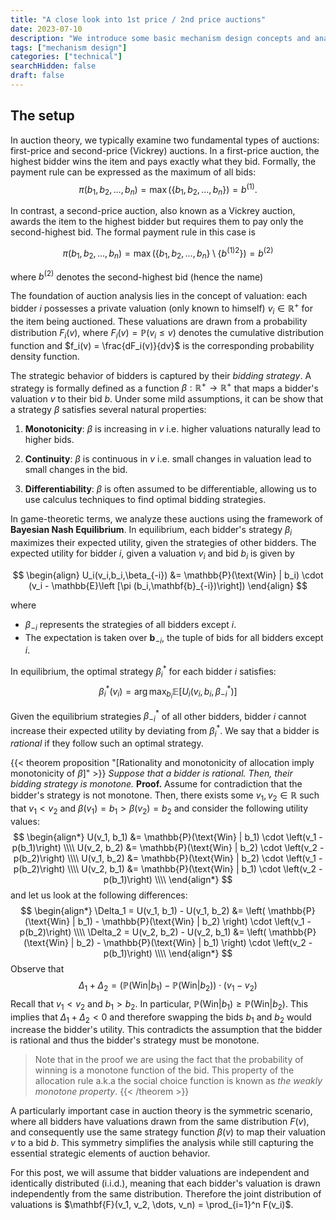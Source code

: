 ```yaml
---
title: "A close look into 1st price / 2nd price auctions"
date: 2023-07-10
description: "We introduce some basic mechanism design concepts and analyse 1st/2nd price auctions in the symmetric case."
tags: ["mechanism design"]
categories: ["technical"]
searchHidden: false  
draft: false
---
```


## The setup

In auction theory, we typically examine two fundamental types of auctions: first-price and second-price (Vickrey) auctions. In a first-price auction, the highest bidder wins the item and pays exactly what they bid. Formally, the payment rule can be expressed as the maximum of all bids: 
$$
\pi(b_1, b_2, \dots, b_n) = \max \left( \lbrace b_1, b_2, \dots, b_n \rbrace \right) = b^{(1)}.
$$ 

In contrast, a second-price auction, also known as a Vickrey auction, awards the item to the highest bidder but requires them to pay only the second-highest bid. The formal payment rule in this case is 

$$\pi(b_1, b_2, \dots, b_n) = \max \left( \lbrace b_1, b_2, \dots, b_n \rbrace \setminus \lbrace b^{(1)2} \rbrace \right) = b^{(2)}$$ 

where $b^{(2)}$ denotes  the second-highest bid (hence the name)

The foundation of auction analysis lies in the concept of valuation: each bidder $i$ possesses a private valuation (only known to himself) $v_i \in \mathbb{R}^+$ for the item being auctioned. These valuations are drawn from a probability distribution $F_i(v)$, where $F_i(v) = \mathbb{P}(v_i \leq v)$ denotes  the cumulative distribution function and $f_i(v) = \frac{dF_i(v)}{dv}$ is the corresponding probability density function.



The strategic behavior of bidders is captured by their *bidding strategy*. A strategy is formally defined as a function $\beta: \mathbb{R^+} \to \mathbb{R^+}$ that maps a bidder's valuation $v$ to their bid $b$. Under some mild assumptions, it can be show that a strategy  $\beta$  satisfies several natural properties:

1. **Monotonicity**: $\beta$ is increasing in $v$ i.e. higher valuations naturally lead to higher bids. 

2. **Continuity**: $\beta$ is continuous in $v$  i.e. small changes in valuation lead to small changes in the bid.

3. **Differentiability**: $\beta$ is often assumed to be differentiable, allowing us to use calculus techniques to find optimal bidding strategies.




In game-theoretic terms, we analyze these auctions using the framework of **Bayesian Nash Equilibrium**. In equilibrium, each bidder's strategy $\beta_i$ maximizes their expected utility, given the strategies of other bidders. The expected utility for bidder $i$, given a valuation $v_i$ and bid $b_i$ is given by 

$$
\begin{align}
 U_i(v_i,b_i,\beta_{-i}) &= \mathbb{P}(\text{Win} | b_i) \cdot (v_i - \mathbb{E}\left [\pi (b_i,\mathbf{b}_{-i})\right])
\end{align}
$$

where 
- $\beta_{-i}$ represents the strategies of all bidders except $i$.
- The expectation is taken over $\mathbf{b}_{-i}$, the tuple of bids for all bidders except $i$.


In equilibrium, the optimal strategy $\beta_i^{\ast}$ for each bidder $i$ satisfies:
$$
\beta_i^{\ast}(v_i) = \arg\max_{b_i} \mathbb{E}\left[U_i(v_i, b_i, \beta_{-i}^{\ast})\right]
$$

Given the equilibrium strategies $\beta_{-i}^{\ast}$ of all other bidders, bidder $i$ cannot increase their expected utility by deviating from $\beta_i^{\ast}$. We say that a bidder is *rational* if they follow such an optimal strategy.

{{< theorem proposition "[Rationality and monotonicity of allocation imply monotonicity of $\beta$]" >}}
*Suppose that a bidder is rational. Then, their bidding strategy is monotone.*
**Proof.**
Assume for contradiction that the bidder's strategy is not monotone. Then, there exists some $v_1, v_2 \in \mathbb{R}$ such that $v_1 < v_2$ and $\beta(v_1)=b_1 > \beta(v_2) = b_2$ and consider the following utility values:
$$
\begin{align*}
U(v_1, b_1) &= \mathbb{P}(\text{Win} | b_1) \cdot \left(v_1 - p(b_1)\right) \\\\
U(v_2, b_2) &= \mathbb{P}(\text{Win} | b_2) \cdot \left(v_2 - p(b_2)\right) \\\\
U(v_1, b_2) &= \mathbb{P}(\text{Win} | b_2) \cdot \left(v_1 - p(b_2)\right) \\\\
U(v_2, b_1) &= \mathbb{P}(\text{Win} | b_1) \cdot \left(v_2 - p(b_1)\right) \\\\
\end{align*}
$$
and let us look at the following differences:
$$
\begin{align*}
\Delta_1 = U(v_1, b_1) - U(v_1, b_2) &= \left( \mathbb{P}(\text{Win} | b_1) - \mathbb{P}(\text{Win} | b_2) \right) \cdot \left(v_1 - p(b_2)\right) \\\\
\Delta_2 = U(v_2, b_2) - U(v_2, b_1) &= \left( \mathbb{P}(\text{Win} | b_2) - \mathbb{P}(\text{Win} | b_1) \right) \cdot \left(v_2 - p(b_1)\right) \\\\
\end{align*}
$$
Observe that 
$$
\Delta_1 + \Delta_2 = \left( \mathbb{P}(\text{Win} | b_1) - \mathbb{P}(\text{Win} | b_2) \right) \cdot (v_1 - v_2)
$$
Recall that $v_1 < v_2$ and $b_1 > b_2$. In particular, $\mathbb{P}(\text{Win} | b_1) \geq \mathbb{P}(\text{Win} | b_2)$. This implies that $\Delta_1 + \Delta_2 < 0$ and therefore swapping the bids $b_1$ and $b_2$ would increase the bidder's utility. This contradicts the assumption that the bidder is rational and thus the bidder's strategy must be monotone.
>Note that in the proof we are using the fact that the probability of winning is a monotone function of the bid. This property of the allocation rule a.k.a the social choice function is known as *the weakly monotone property*.
{{< /theorem >}}




A particularly important case in auction theory is the symmetric scenario, where all bidders have valuations drawn from the same distribution $F(v)$, and consequently use the same strategy function $\beta(v)$ to map their valuation $v$ to a bid $b$. This symmetry simplifies the analysis while still capturing the essential strategic elements of auction behavior.



For this post, we will assume that bidder valuations are independent and identically distributed (i.i.d.), meaning that each bidder's valuation is drawn independently from the same distribution. Therefore the joint distribution of valuations is $\mathbf{F}(v_1, v_2, \dots, v_n) = \prod_{i=1}^n F(v_i)$.
